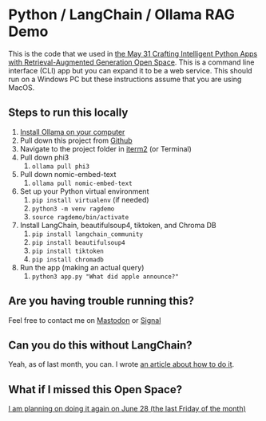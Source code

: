# Python / LangChain / Ollama RAG Demo

This is the code that we used in [the May 31 Crafting Intelligent Python Apps with Retrieval-Augmented Generation Open Space](https://that.us/activities/Z1OU4WMZonDxDDk2L1t2).  This is a command line interface (CLI) app but you can expand it to be a web service.  This should run on a Windows PC but these instructions assume that you are using MacOS.

## Steps to run this locally

1. [Install Ollama on your computer](https://ollama.com/download)
2. Pull down this project from [Github](https://github.com/steinbring)
3. Navigate to the project folder in [iterm2](https://iterm2.com/) (or Terminal)
4. Pull down phi3
	1. `ollama pull phi3`
5. Pull down nomic-embed-text
	1. `ollama pull nomic-embed-text`
4. Set up your Python virtual environment
	1. `pip install virtualenv` (if needed)
	2. `python3 -m venv ragdemo`
	3. `source ragdemo/bin/activate`
5. Install LangChain, beautifulsoup4, tiktoken, and Chroma DB
	1. `pip install langchain_community`
	2. `pip install beautifulsoup4`
	3. `pip install tiktoken`
	4. `pip install chromadb`
6. Run the app (making an actual query)
	1. `python3 app.py "What did apple announce?"`

## Are you having trouble running this?

Feel free to contact me on [Mastodon](https://toot.works/@joe) or [Signal](https://signal.me/#eu/wYx/v3zx0aPCt1RvLXBtCTcrKGWK0hJiIw2JpsQatK5UCSN9YMpDurXTeZ11atLj)

## Can you do this without LangChain?

Yeah, as of last month, you can.  I wrote [an article about how to do it](https://jws.news/2024/how-to-get-ai-to-tell-you-the-flavor-of-the-day-at-kopps/).

## What if I missed this Open Space?

[I am planning on doing it again on June 28 (the last Friday of the month)](https://that.us/activities/5EI62c1gogbMFYMqilkP)